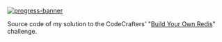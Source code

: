 [![progress-banner](https://app.codecrafters.io/progress/redis/a404340a-5285-438e-84be-1ab0acd20a5e)](https://app.codecrafters.io/users/EpocDotFr)

Source code of my solution to the CodeCrafters' "[Build Your Own Redis](https://codecrafters.io/challenges/redis)"
challenge.